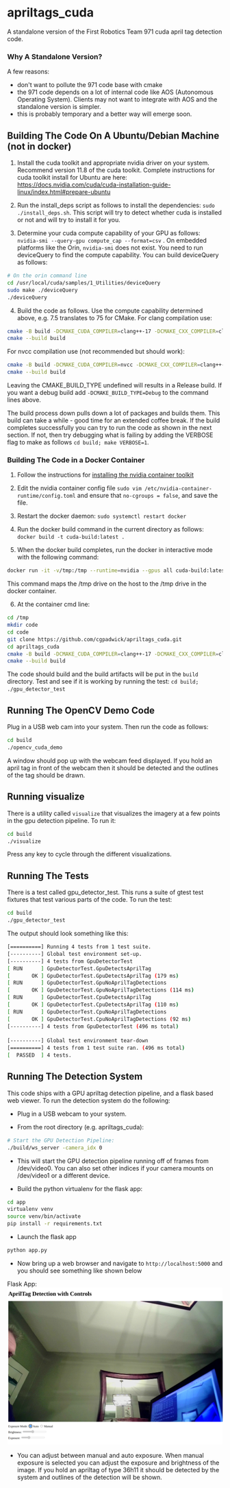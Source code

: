 # apriltags_cuda
A standalone version of the First Robotics Team 971 cuda april tag detection code.

### Why A Standalone Version?

A few reasons:
  * don't want to pollute the 971 code base with cmake
  * the 971 code depends on a lot of internal code like AOS (Autonomous Operating System).  Clients may not want to integrate with AOS and the standalone version is simpler.
  * this is probably temporary and a better way will emerge soon.

## Building The Code On A Ubuntu/Debian Machine (not in docker)

1. Install the cuda toolkit and appropriate nvidia driver on your system.  Recommend version 11.8 of the cuda toolkit.  Complete instructions for cuda toolkit install for Ubuntu are here: <https://docs.nvidia.com/cuda/cuda-installation-guide-linux/index.html#prepare-ubuntu>

2. Run the install_deps script as follows to install the dependencies: `sudo ./install_deps.sh`.  This script will try to detect whether cuda is installed or not and will try to install it for you. 

3. Determine your cuda compute capability of your GPU as follows: `nvidia-smi --query-gpu compute_cap --format=csv` .  On embedded platforms like the Orin, `nvidia-smi` does not exist.  You need to run deviceQuery to find the compute capability.  You can build deviceQuery as follows:

```bash
# On the orin command line
cd /usr/local/cuda/samples/1_Utilities/deviceQuery
sudo make ./deviceQuery
./deviceQuery
```

4. Build the code as follows.  Use the compute capability determined above, e.g. 7.5 translates to 75 for CMake. For clang compilation use:
```bash
cmake -B build -DCMAKE_CUDA_COMPILER=clang++-17 -DCMAKE_CXX_COMPILER=clang++-17 -DCMAKE_CUDA_ARCHITECTURES=75
cmake --build build
```

For nvcc compilation use (not recommended but should work):

```bash
cmake -B build -DCMAKE_CUDA_COMPILER=nvcc -DCMAKE_CXX_COMPILER=clang++-17 -DCMAKE_CUDA_ARCHITECTURES=75
cmake --build build
```

Leaving the CMAKE_BUILD_TYPE undefined will results in a Release build.  If you want a debug build add `-DCMAKE_BUILD_TYPE=Debug` to the command lines above.

The build process down pulls down a lot of packages and builds them.  This build can take a while - good time for an extended coffee break.  If the build completes successfully you can try to run the code as shown in the next section.  If not, then try debugging what is failing by adding the VERBOSE flag to make as follows `cd build; make VERBOSE=1`.

### Building The Code in a Docker Container

1. Follow the instructions for [installing the nvidia container toolkit](https://docs.nvidia.com/datacenter/cloud-native/container-toolkit/latest/install-guide.html)

2. Edit the nvidia container config file `sudo vim /etc/nvidia-container-runtime/config.toml` and ensure that `no-cgroups = false`, and save the file.

3. Restart the docker daemon: `sudo systemctl restart docker`

4. Run the docker build command in the current directory as follows: `docker build -t cuda-build:latest .`

5. When the docker build completes, run the docker in interactive mode with the following command: 
```bash
docker run -it -v/tmp:/tmp --runtime=nvidia --gpus all cuda-build:latest /bin/bash
```
This command maps the /tmp drive on the host to the /tmp drive in the docker container.

6. At the container cmd line:

```bash
cd /tmp
mkdir code
cd code
git clone https://github.com/cgpadwick/apriltags_cuda.git
cd apriltags_cuda
cmake -B build -DCMAKE_CUDA_COMPILER=clang++-17 -DCMAKE_CXX_COMPILER=clang++-17 -DCMAKE_CUDA_ARCHITECTURES=75
cmake --build build
```

The code should build and the build artifacts will be put in the `build` directory.  Test and see if it is working by running the test: `cd build; ./gpu_detector_test`

## Running The OpenCV Demo Code

Plug in a USB web cam into your system.  Then run the code as follows:

```bash
cd build
./opencv_cuda_demo
```

A window should pop up with the webcam feed displayed.  If you hold an april tag in front of the webcam then it should be detected and the outlines of the tag should be drawn.

## Running visualize

There is a utility called `visualize` that visualizes the imagery at a few points in the gpu detection pipeline.  To run it:

```bash
cd build
./visualize
```

Press any key to cycle through the different visualizations.

## Running The Tests

There is a test called gpu_detector_test.  This runs a suite of gtest test fixtures that test various parts of the code.  To run the test:

```bash
cd build
./gpu_detector_test
```

The output should look something like this:

```bash
[==========] Running 4 tests from 1 test suite.
[----------] Global test environment set-up.
[----------] 4 tests from GpuDetectorTest
[ RUN      ] GpuDetectorTest.GpuDetectsAprilTag
[       OK ] GpuDetectorTest.GpuDetectsAprilTag (179 ms)
[ RUN      ] GpuDetectorTest.GpuNoAprilTagDetections
[       OK ] GpuDetectorTest.GpuNoAprilTagDetections (114 ms)
[ RUN      ] GpuDetectorTest.CpuDetectsAprilTag
[       OK ] GpuDetectorTest.CpuDetectsAprilTag (110 ms)
[ RUN      ] GpuDetectorTest.CpuNoAprilTagDetections
[       OK ] GpuDetectorTest.CpuNoAprilTagDetections (92 ms)
[----------] 4 tests from GpuDetectorTest (496 ms total)

[----------] Global test environment tear-down
[==========] 4 tests from 1 test suite ran. (496 ms total)
[  PASSED  ] 4 tests.
```

## Running The Detection System

This code ships with a GPU apriltag detection pipeline, and a flask based web viewer.  To run the detection system do the following:

* Plug in a USB webcam to your system.

* From the root directory (e.g. apriltags_cuda):
```bash
# Start the GPU Detection Pipeline:
./build/ws_server -camera_idx 0
```

* This will start the GPU detection pipeline running off of frames from /dev/video0.  You can also set other indices if your camera mounts on /dev/video1 or a different device.

* Build the python virtualenv for the flask app:
```bash
cd app
virtualenv venv
source venv/bin/activate
pip install -r requirements.txt
```

* Launch the flask app
```bash
python app.py
```

* Now bring up a web browser and navigate to `http://localhost:5000` and you should see something like shown below

Flask App: ![Alt](/res/flaskapp.png "Flask App Screenshot")

* You can adjust between manual and auto exposure.  When manual exposure is selected you can adjust the exposure and brightness of the image.  If you hold an apriltag of type 36h11 it should be detected by the system and outlines of the detection will be shown.

